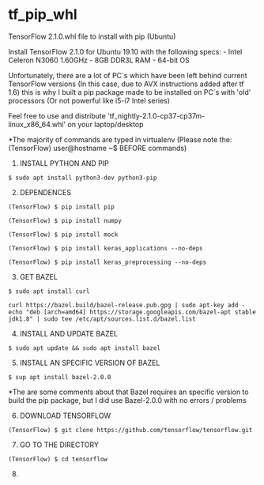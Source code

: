 # tf_pip_whl
TensorFlow 2.1.0.whl file to install with pip (Ubuntu)

Install TensorFlow 2.1.0 for Ubuntu 19.10 with the following specs:
    - Intel Celeron N3060 1.60GHz 
    - 8GB DDR3L RAM
    - 64-bit OS

Unfortunately, there are a lot of PC´s which have been left behind current TensorFlow versions (In this case, due to AVX instructions added after tf 1.6) this is why I built a pip package made to be installed on PC´s with 'old' processors (Or not powerful like i5-i7 Intel series)

Feel free to use and distribute 'tf_nightly-2.1.0-cp37-cp37m-linux_x86_64.whl' on your laptop/desktop

*The majority of commands are typed in virtualenv (Please note the: (TensorFlow) user@hostname ~$ BEFORE commands)

1. INSTALL PYTHON AND PIP
```
$ sudo apt install python3-dev python3-pip
```

2. DEPENDENCES
```
(TensorFlow) $ pip install pip
```
```
(TensorFlow) $ pip install numpy
```
```(TensorFlow) $ pip install mock```
```
(TensorFlow) $ pip install keras_applications --no-deps
```
```
(TensorFlow) $ pip install keras_preprocessing --no-deps
```

3. GET BAZEL
```
$ sudo apt install curl
```
```
curl https://bazel.build/bazel-release.pub.gpg | sudo apt-key add - echo "deb [arch=amd64] https://storage.googleapis.com/bazel-apt stable jdk1.8" | sudo tee /etc/apt/sources.list.d/bazel.list
```

4. INSTALL AND UPDATE BAZEL
```
$ sudo apt update && sudo apt install bazel
```

5. INSTALL AN SPECIFIC VERSION OF BAZEL
```
$ sup apt install bazel-2.0.0
```
*The are some comments about that Bazel requires an specific version to build the pip package, but I did use Bazel-2.0.0 with no errors / problems

6. DOWNLOAD TENSORFLOW 
```
(TensorFlow) $ git clone https://github.com/tensorflow/tensorflow.git
```

7. GO TO THE DIRECTORY
```
(TensorFlow) $ cd tensorflow
```

8. 

